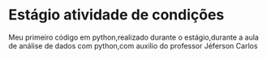 <h1>Estágio atividade de condições</h1>
<p>Meu primeiro código em python,realizado durante o estágio,durante a aula de análise de dados com python,com auxilio do professor Jéferson Carlos</p>
